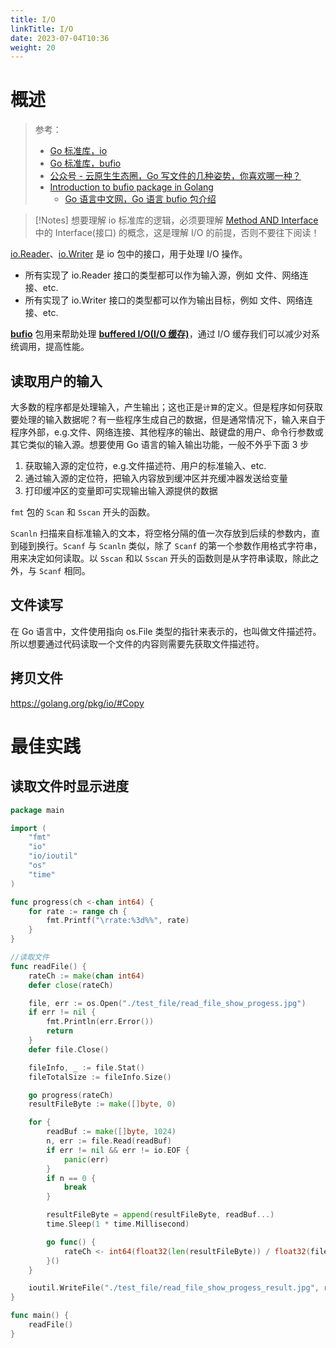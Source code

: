 ```yaml
---
title: I/O
linkTitle: I/O
date: 2023-07-04T10:36
weight: 20
---
```


# 概述

> 参考：
>
> - [Go 标准库，io](https://pkg.go.dev/io)
> - [Go 标准库，bufio](https://pkg.go.dev/bufio)
> - [公众号 - 云原生生态圈，Go 写文件的几种姿势，你喜欢哪一种？](https://mp.weixin.qq.com/s/56g5k17Zt4iytbWkYcouig)
> - [Introduction to bufio package in Golang](https://medium.com/golangspec/introduction-to-bufio-package-in-golang-ad7d1877f762)
>   - [Go 语言中文网，Go 语言 bufio 包介绍](https://studygolang.com/articles/11824)

> [!Notes]
> 想要理解 io 标准库的逻辑，必须要理解 [Method AND Interface](/docs/2.编程/高级编程语言/Go/Go%20规范与标准库/Method%20AND%20Interface/Method%20AND%20Interface.md) 中的 Interface(接口) 的概念，这是理解 I/O 的前提，否则不要往下阅读！

[io.Reader](https://pkg.go.dev/io#Reader)、[io.Writer](https://pkg.go.dev/io#Writer) 是 io 包中的接口，用于处理 I/O 操作。

- 所有实现了 io.Reader 接口的类型都可以作为输入源，例如 文件、网络连接、etc.
- 所有实现了 io.Writer 接口的类型都可以作为输出目标，例如 文件、网络连接、etc.

**[bufio](https://pkg.go.dev/bufio)** 包用来帮助处理 **[buffered I/O(I/O 缓存)](https://www.quora.com/In-C-what-does-buffering-I-O-or-buffered-I-O-mean/answer/Robert-Love-1)**，通过 I/O 缓存我们可以减少对系统调用，提高性能。

## 读取用户的输入

大多数的程序都是处理输入，产生输出；这也正是`计算`的定义。但是程序如何获取要处理的输入数据呢？有一些程序生成自己的数据，但是通常情况下，输入来自于程序外部，e.g.文件、网络连接、其他程序的输出、敲键盘的用户、命令行参数或其它类似的输入源。想要使用 Go 语言的输入输出功能，一般不外乎下面 3 步

1. 获取输入源的定位符，e.g.文件描述符、用户的标准输入、etc.
2. 通过输入源的定位符，把输入内容放到缓冲区并充缓冲器发送给变量
3. 打印缓冲区的变量即可实现输出输入源提供的数据

`fmt` 包的 `Scan` 和 `Sscan` 开头的函数。

`Scanln` 扫描来自标准输入的文本，将空格分隔的值一次存放到后续的参数内，直到碰到换行。`Scanf` 与 `Scanln` 类似，除了 `Scanf` 的第一个参数作用格式字符串，用来决定如何读取。以 `Sscan` 和以 `Sscan` 开头的函数则是从字符串读取，除此之外，与 `Scanf` 相同。

## 文件读写

在 Go 语言中，文件使用指向 os.File 类型的指针来表示的，也叫做文件描述符。所以想要通过代码读取一个文件的内容则需要先获取文件描述符。

## 拷贝文件

https://golang.org/pkg/io/#Copy

# 最佳实践

## 读取文件时显示进度

```go
package main

import (
	"fmt"
	"io"
	"io/ioutil"
	"os"
	"time"
)

func progress(ch <-chan int64) {
	for rate := range ch {
		fmt.Printf("\rrate:%3d%%", rate)
	}
}

//读取文件
func readFile() {
	rateCh := make(chan int64)
	defer close(rateCh)

	file, err := os.Open("./test_file/read_file_show_progess.jpg")
	if err != nil {
		fmt.Println(err.Error())
		return
	}
	defer file.Close()

	fileInfo, _ := file.Stat()
	fileTotalSize := fileInfo.Size()

	go progress(rateCh)
	resultFileByte := make([]byte, 0)

	for {
		readBuf := make([]byte, 1024)
		n, err := file.Read(readBuf)
		if err != nil && err != io.EOF {
			panic(err)
		}
		if n == 0 {
			break
		}

		resultFileByte = append(resultFileByte, readBuf...)
		time.Sleep(1 * time.Millisecond)

		go func() {
			rateCh <- int64(float32(len(resultFileByte)) / float32(fileTotalSize) * 100)
		}()
	}

	ioutil.WriteFile("./test_file/read_file_show_progess_result.jpg", resultFileByte, 0600)
}

func main() {
	readFile()
}

```

